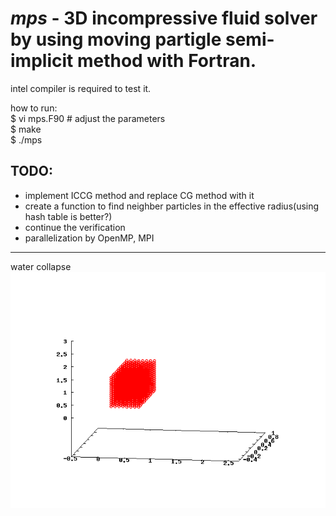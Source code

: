 *mps* - 3D incompressive fluid solver by using moving partigle semi-implicit method with Fortran.
======
intel compiler is required to test it.
  
how to run:  
    $ vi mps.F90 # adjust the parameters  
    $ make  
    $ ./mps  
  
TODO:  
---
- implement ICCG method and replace CG method with it
- create a function to find neighber particles in the effective radius(using hash table is better?)
- continue the verification
- parallelization by OpenMP, MPI  

---
water collapse
![Alt text](./water_collapse.gif?raw=true "water collapse")
